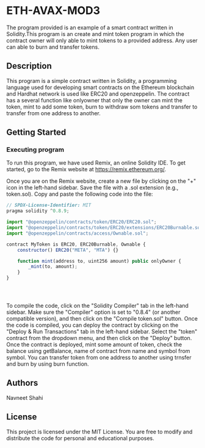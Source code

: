 # ETH-AVAX-MOD3
The program provided is an example of a smart contract written in Solidity.This program is an create and mint token program in which the contract owner will only able to mint tokens to a provided address. Any user can able to burn and transfer tokens.

## Description

This program is a simple contract written in Solidity, a programming language used for developing smart contracts on the Ethereum blockchain and Hardhat network is used like ERC20 and openzeppelin. The contract has a several function like onlyowner that only the owner can mint the token, mint to add some token, burn to withdraw som tokens and transfer to transfer from one address to another.

## Getting Started

### Executing program

To run this program, we have used Remix, an online Solidity IDE. To get started, go to the Remix website at https://remix.ethereum.org/.

Once you are on the Remix website, create a new file by clicking on the "+" icon in the left-hand sidebar. Save the file with a .sol extension (e.g., token.sol). Copy and paste the following code into the file:

```javascript
// SPDX-License-Identifier: MIT
pragma solidity ^0.8.9;

import "@openzeppelin/contracts/token/ERC20/ERC20.sol";
import "@openzeppelin/contracts/token/ERC20/extensions/ERC20Burnable.sol";
import "@openzeppelin/contracts/access/Ownable.sol";

contract MyToken is ERC20, ERC20Burnable, Ownable {
    constructor() ERC20("META", "MTA") {}

    function mint(address to, uint256 amount) public onlyOwner {
        _mint(to, amount);
    }
}





```

To compile the code, click on the "Solidity Compiler" tab in the left-hand sidebar. Make sure the "Compiler" option is set to "0.8.4" (or another compatible version), and then click on the "Compile token.sol" button.
Once the code is compiled, you can deploy the contract by clicking on the "Deploy & Run Transactions" tab in the left-hand sidebar. Select the "token" contract from the dropdown menu, and then click on the "Deploy" button.
Once the contract is deployed, mint some amount of token, check the balance using getBalance, name of contract from name and symbol from symbol. You can transfer token from one address to another using trnsfer and burn by using burn function.
## Authors

Navneet Shahi 



## License

This project is licensed under the MIT License. You are free to modify and distribute the code for personal and educational purposes.
